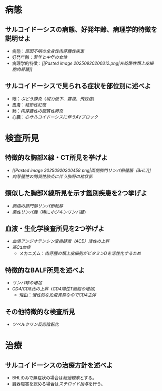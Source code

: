 # 病態
## サルコイドーシスの病態、好発年齢、病理学的特徴を説明せよ
- 病態：*原因不明の全身性肉芽腫性疾患*
- 好発年齢：*若年と中年の女性*
- 病理学的特徴：*[[Pasted image 20250920200312.png|非乾酪性類上皮細胞肉芽腫]]*

## サルコイドーシスで見られる症状を部位別に述べよ
- 眼：*ぶどう膜炎*（*視力低下*、*霧視*、*飛蚊症*）
- 皮膚：*結節性紅斑*
- 肺：*肉芽腫性の間質性肺炎*
- 心臓：*心サルコイドーシスに伴うAVブロック*

# 検査所見
## 特徴的な胸部X線・CT所見を挙げよ
- *[[Pasted image 20250920200458.png|両側肺門リンパ節腫脹（BHL）]]*
- *肉芽腫性の間質性肺炎に伴う肺野の粒状影*

## 類似した胸部X線所見を示す鑑別疾患を2つ挙げよ
- *肺癌の肺門部リンパ節転移*
- *悪性リンパ腫*（特に*ホジキンリンパ腫*）

## 血液・生化学検査所見を2つ挙げよ
- *血清アンジオテンシン変換酵素（ACE）活性の上昇*
- *高Ca血症*
    - メカニズム：*肉芽腫の類上皮細胞がビタミンDを活性化するため*

## 特徴的なBALF所見を述べよ
- *リンパ球の増加*
- *CD4/CD8比の上昇*（*CD4陽性T細胞の増加*）
	- 理由：*慢性的な免疫異常なのでCD4主体*

## その他特徴的な検査所見
- *ツベルクリン反応陰転化*

# 治療
## サルコイドーシスの治療方針を述べよ
- BHLのみで無症状の場合は*経過観察*とする。
- 臓器障害を認める場合は*ステロイド投与*を行う。